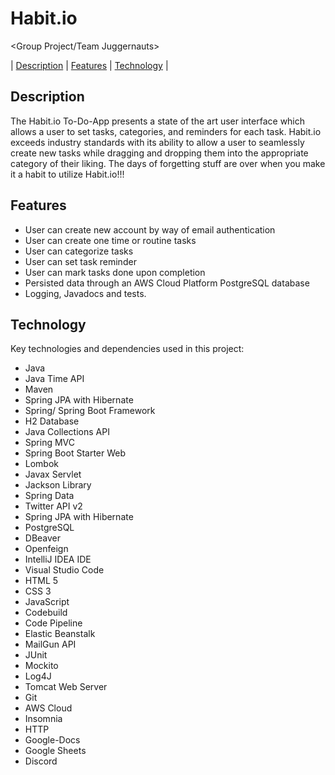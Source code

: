# Habit.io
&lt;Group Project/Team Juggernauts> 

| [Description](#description) | [Features](#features) | [Technology](#technology) |  


## Description

The Habit.io To-Do-App presents a state of the art user interface which allows a user to set tasks, categories, and reminders for each task. 
Habit.io exceeds industry standards with its ability to allow a user to seamlessly create new tasks while dragging and dropping them into the appropriate category of their liking. The days of forgetting stuff are over when you make it a habit to utilize Habit.io!!!

## Features

- User can create new account by way of email authentication
- User can create one time or routine tasks
- User can categorize tasks
- User can set task reminder
- User can mark tasks done upon completion
- Persisted data through an AWS Cloud Platform PostgreSQL database
- Logging, Javadocs and tests.

## Technology


Key technologies and dependencies used in this project:
- Java
- Java Time API 
- Maven
- Spring JPA with Hibernate
- Spring/ Spring Boot Framework
- H2 Database
- Java Collections API
- Spring MVC
- Spring Boot Starter Web
- Lombok
- Javax Servlet
- Jackson Library
- Spring Data
- Twitter API v2
- Spring JPA with Hibernate
- PostgreSQL
- DBeaver
- Openfeign
- IntelliJ IDEA IDE
- Visual Studio Code
- HTML 5
- CSS 3
- JavaScript
- Codebuild
- Code Pipeline
- Elastic Beanstalk
- MailGun API
- JUnit
- Mockito
- Log4J
- Tomcat Web Server
- Git
- AWS Cloud
- Insomnia
- HTTP
- Google-Docs
- Google Sheets
- Discord

